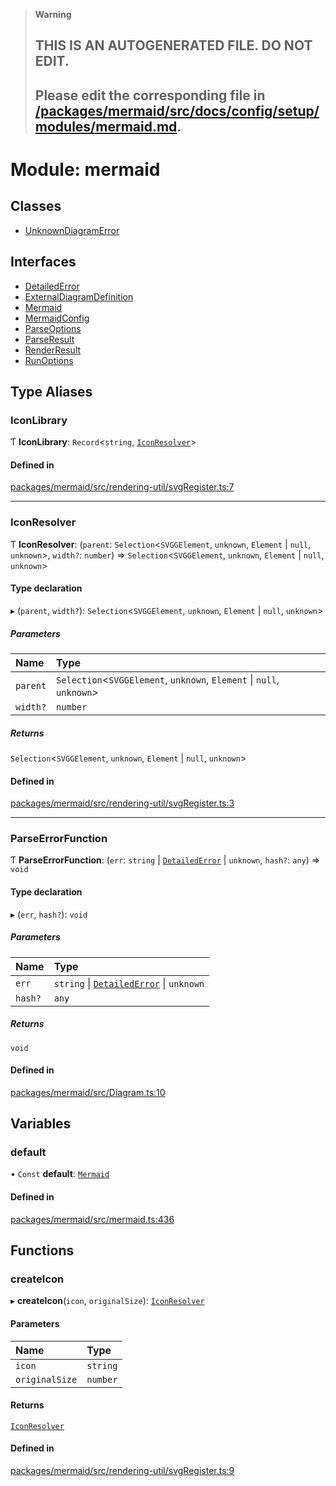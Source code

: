 > **Warning**
>
> ## THIS IS AN AUTOGENERATED FILE. DO NOT EDIT.
>
> ## Please edit the corresponding file in [/packages/mermaid/src/docs/config/setup/modules/mermaid.md](../../../../packages/mermaid/src/docs/config/setup/modules/mermaid.md).

# Module: mermaid

## Classes

- [UnknownDiagramError](../classes/mermaid.UnknownDiagramError.md)

## Interfaces

- [DetailedError](../interfaces/mermaid.DetailedError.md)
- [ExternalDiagramDefinition](../interfaces/mermaid.ExternalDiagramDefinition.md)
- [Mermaid](../interfaces/mermaid.Mermaid.md)
- [MermaidConfig](../interfaces/mermaid.MermaidConfig.md)
- [ParseOptions](../interfaces/mermaid.ParseOptions.md)
- [ParseResult](../interfaces/mermaid.ParseResult.md)
- [RenderResult](../interfaces/mermaid.RenderResult.md)
- [RunOptions](../interfaces/mermaid.RunOptions.md)

## Type Aliases

### IconLibrary

Ƭ **IconLibrary**: `Record`<`string`, [`IconResolver`](mermaid.md#iconresolver)>

#### Defined in

[packages/mermaid/src/rendering-util/svgRegister.ts:7](https://github.com/mermaid-js/mermaid/blob/master/packages/mermaid/src/rendering-util/svgRegister.ts#L7)

---

### IconResolver

Ƭ **IconResolver**: (`parent`: `Selection`<`SVGGElement`, `unknown`, `Element` | `null`, `unknown`>, `width?`: `number`) => `Selection`<`SVGGElement`, `unknown`, `Element` | `null`, `unknown`>

#### Type declaration

▸ (`parent`, `width?`): `Selection`<`SVGGElement`, `unknown`, `Element` | `null`, `unknown`>

##### Parameters

| Name     | Type                                                                  |
| :------- | :-------------------------------------------------------------------- |
| `parent` | `Selection`<`SVGGElement`, `unknown`, `Element` \| `null`, `unknown`> |
| `width?` | `number`                                                              |

##### Returns

`Selection`<`SVGGElement`, `unknown`, `Element` | `null`, `unknown`>

#### Defined in

[packages/mermaid/src/rendering-util/svgRegister.ts:3](https://github.com/mermaid-js/mermaid/blob/master/packages/mermaid/src/rendering-util/svgRegister.ts#L3)

---

### ParseErrorFunction

Ƭ **ParseErrorFunction**: (`err`: `string` | [`DetailedError`](../interfaces/mermaid.DetailedError.md) | `unknown`, `hash?`: `any`) => `void`

#### Type declaration

▸ (`err`, `hash?`): `void`

##### Parameters

| Name    | Type                                                                               |
| :------ | :--------------------------------------------------------------------------------- |
| `err`   | `string` \| [`DetailedError`](../interfaces/mermaid.DetailedError.md) \| `unknown` |
| `hash?` | `any`                                                                              |

##### Returns

`void`

#### Defined in

[packages/mermaid/src/Diagram.ts:10](https://github.com/mermaid-js/mermaid/blob/master/packages/mermaid/src/Diagram.ts#L10)

## Variables

### default

• `Const` **default**: [`Mermaid`](../interfaces/mermaid.Mermaid.md)

#### Defined in

[packages/mermaid/src/mermaid.ts:436](https://github.com/mermaid-js/mermaid/blob/master/packages/mermaid/src/mermaid.ts#L436)

## Functions

### createIcon

▸ **createIcon**(`icon`, `originalSize`): [`IconResolver`](mermaid.md#iconresolver)

#### Parameters

| Name           | Type     |
| :------------- | :------- |
| `icon`         | `string` |
| `originalSize` | `number` |

#### Returns

[`IconResolver`](mermaid.md#iconresolver)

#### Defined in

[packages/mermaid/src/rendering-util/svgRegister.ts:9](https://github.com/mermaid-js/mermaid/blob/master/packages/mermaid/src/rendering-util/svgRegister.ts#L9)
